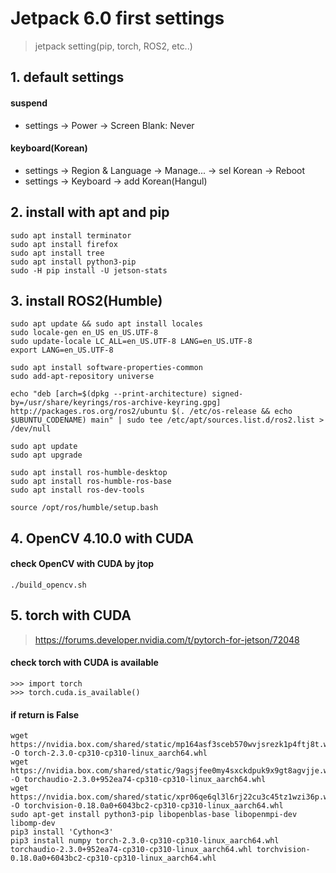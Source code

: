 # Jetpack 6.0 first settings
> jetpack setting(pip, torch, ROS2, etc..)

## 1. default settings
#### suspend
- settings -> Power -> Screen Blank: Never
#### keyboard(Korean)
- settings -> Region & Language -> Manage... -> sel Korean -> Reboot
- settings -> Keyboard -> add Korean(Hangul)

## 2. install with apt and pip
```shell
sudo apt install terminator
sudo apt install firefox
sudo apt install tree
sudo apt install python3-pip
sudo -H pip install -U jetson-stats
```

## 3. install ROS2(Humble)
```shell
sudo apt update && sudo apt install locales
sudo locale-gen en_US en_US.UTF-8
sudo update-locale LC_ALL=en_US.UTF-8 LANG=en_US.UTF-8
export LANG=en_US.UTF-8

sudo apt install software-properties-common
sudo add-apt-repository universe

echo "deb [arch=$(dpkg --print-architecture) signed-by=/usr/share/keyrings/ros-archive-keyring.gpg] http://packages.ros.org/ros2/ubuntu $(. /etc/os-release && echo $UBUNTU_CODENAME) main" | sudo tee /etc/apt/sources.list.d/ros2.list > /dev/null

sudo apt update
sudo apt upgrade

sudo apt install ros-humble-desktop
sudo apt install ros-humble-ros-base
sudo apt install ros-dev-tools

source /opt/ros/humble/setup.bash
```

## 4. OpenCV 4.10.0 with CUDA
#### check OpenCV with CUDA by jtop
```shell
./build_opencv.sh
```

## 5. torch with CUDA
> https://forums.developer.nvidia.com/t/pytorch-for-jetson/72048
#### check torch with CUDA is available
```shell
>>> import torch
>>> torch.cuda.is_available()
```
#### if return is False
```shell
wget https://nvidia.box.com/shared/static/mp164asf3sceb570wvjsrezk1p4ftj8t.whl -O torch-2.3.0-cp310-cp310-linux_aarch64.whl
wget https://nvidia.box.com/shared/static/9agsjfee0my4sxckdpuk9x9gt8agvjje.whl -O torchaudio-2.3.0+952ea74-cp310-cp310-linux_aarch64.whl
wget https://nvidia.box.com/shared/static/xpr06qe6ql3l6rj22cu3c45tz1wzi36p.whl -O torchvision-0.18.0a0+6043bc2-cp310-cp310-linux_aarch64.whl
sudo apt-get install python3-pip libopenblas-base libopenmpi-dev libomp-dev
pip3 install 'Cython<3'
pip3 install numpy torch-2.3.0-cp310-cp310-linux_aarch64.whl torchaudio-2.3.0+952ea74-cp310-cp310-linux_aarch64.whl torchvision-0.18.0a0+6043bc2-cp310-cp310-linux_aarch64.whl
```
